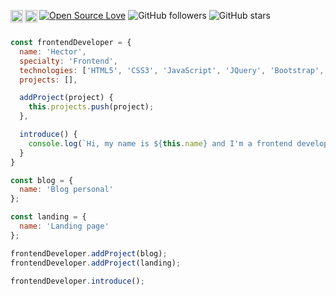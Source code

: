 [![Open Source Love](https://img.shields.io/badge/Open%20Source-%E2%9D%A4-red.svg)](https://es.wikipedia.org/wiki/C%C3%B3digo_abierto)
![GitHub followers](https://img.shields.io/github/followers/hectrhcc?label=Followers&style=social)
![GitHub stars](https://img.shields.io/github/stars/hectrhcc?label=Stars&style=social)
<a href="https://www.linkedin.com/in/h%C3%A9ctor-helenio-contreras-corvacho/" target="_blank">
  <img align="left" width="20px" src="https://simpleicons.now.sh/linkedin/495f7e" />
</a>
<a href="https://codepen.io/hectrhcc/" target="_blank">
  <img  align="left"  width="20px" src="https://simpleicons.now.sh/codepen/495f7e" />
</a>

```js

const frontendDeveloper = {
  name: 'Hector',
  specialty: 'Frontend',
  technologies: ['HTML5', 'CSS3', 'JavaScript', 'JQuery', 'Bootstrap', 'Saas','React'],
  projects: [],

  addProject(project) {
    this.projects.push(project);
  },

  introduce() {
    console.log(`Hi, my name is ${this.name} and I'm a frontend developer.`); 
  }
}

const blog = {
  name: 'Blog personal'
};

const landing = {
  name: 'Landing page'  
};

frontendDeveloper.addProject(blog);
frontendDeveloper.addProject(landing);

frontendDeveloper.introduce();
```
